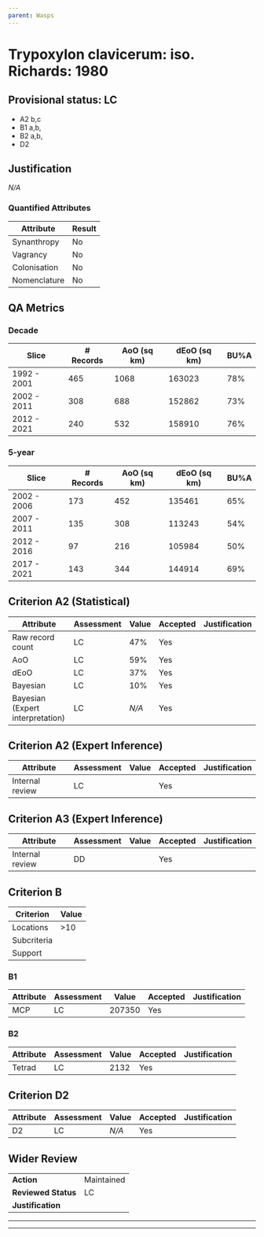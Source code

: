 ```yaml
---
parent: Wasps
---
```

# Trypoxylon clavicerum: iso. Richards: 1980
## Provisional status: LC
- A2 b,c
- B1 a,b, 
- B2 a,b, 
- D2

## Justification
*N/A*
### Quantified Attributes
|Attribute|Result|
|---|---|
|Synanthropy|No|
|Vagrancy|No|
|Colonisation|No|
|Nomenclature|No|
## QA Metrics
### Decade
| Slice | # Records | AoO (sq km) | dEoO (sq km) |BU%A |
|---|---|---|---|---|
|1992 - 2001|465|1068|163023|78%|
|2002 - 2011|308|688|152862|73%|
|2012 - 2021|240|532|158910|76%|
### 5-year
| Slice | # Records | AoO (sq km) | dEoO (sq km) |BU%A |
|---|---|---|---|---|
|2002 - 2006|173|452|135461|65%|
|2007 - 2011|135|308|113243|54%|
|2012 - 2016|97|216|105984|50%|
|2017 - 2021|143|344|144914|69%|
## Criterion A2 (Statistical)
|Attribute|Assessment|Value|Accepted|Justification
|---|---|---|---|---|
|Raw record count|LC|47%|Yes||
|AoO|LC|59%|Yes||
|dEoO|LC|37%|Yes||
|Bayesian|LC|10%|Yes||
|Bayesian (Expert interpretation)|LC|*N/A*|Yes||
## Criterion A2 (Expert Inference)
|Attribute|Assessment|Value|Accepted|Justification
|---|---|---|---|---|
|Internal review|LC||Yes||
## Criterion A3 (Expert Inference)
|Attribute|Assessment|Value|Accepted|Justification
|---|---|---|---|---|
|Internal review|DD||Yes||
## Criterion B
|Criterion| Value|
|---|---|
|Locations|>10|
|Subcriteria||
|Support||
### B1
|Attribute|Assessment|Value|Accepted|Justification
|---|---|---|---|---|
|MCP|LC|207350|Yes||
### B2
|Attribute|Assessment|Value|Accepted|Justification
|---|---|---|---|---|
|Tetrad|LC|2132|Yes||
## Criterion D2
|Attribute|Assessment|Value|Accepted|Justification
|---|---|---|---|---|
|D2|LC|*N/A*|Yes||
## Wider Review
|  |  |
|---|---|
|**Action**|Maintained|
|**Reviewed Status**|LC|
|**Justification**||
---
 ---
 <br><br>
 
